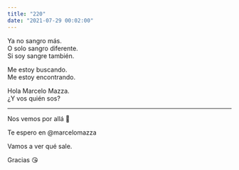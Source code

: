 ```yaml
---
title: "220"
date: "2021-07-29 00:02:00"
---
```


Ya no sangro más.\
O solo sangro diferente.\
Si soy sangre también.

Me estoy buscando.\
Me estoy encontrando.

Hola Marcelo Mazza.\
¿Y vos quién sos?

---

Nos vemos por allá 🤗

Te espero en @marcelomazza

Vamos a ver qué sale.

Gracias 😘